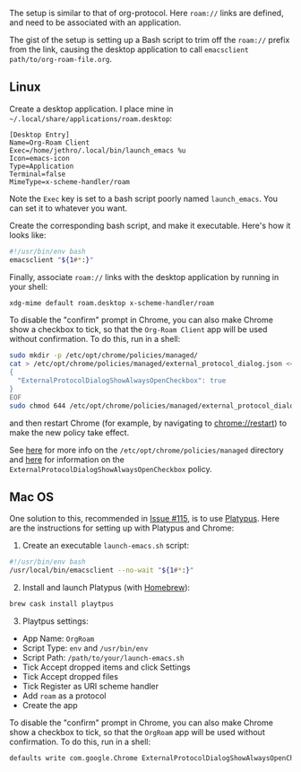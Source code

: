The setup is similar to that of org-protocol. Here `roam://` links are
defined, and need to be associated with an application. 

The gist of the setup is setting up a Bash script to trim off the
`roam://` prefix from the link, causing the desktop application to
call `emacsclient path/to/org-roam-file.org`.

## Linux

Create a desktop application. I place mine in
`~/.local/share/applications/roam.desktop`:

```
[Desktop Entry]
Name=Org-Roam Client
Exec=/home/jethro/.local/bin/launch_emacs %u
Icon=emacs-icon
Type=Application
Terminal=false
MimeType=x-scheme-handler/roam
```

Note the `Exec` key is set to a bash script poorly named
`launch_emacs`. You can set it to whatever you want.

Create the corresponding bash script, and make it executable. Here's
how it looks like:

```bash
#!/usr/bin/env bash
emacsclient "${1#*:}"
```

Finally, associate `roam://` links with the desktop application by
running in your shell:

```bash
xdg-mime default roam.desktop x-scheme-handler/roam
```

To disable the "confirm" prompt in Chrome, you can also make Chrome
show a checkbox to tick, so that the `Org-Roam Client` app will be used
without confirmation. To do this, run in a shell:

```sh
sudo mkdir -p /etc/opt/chrome/policies/managed/
cat > /etc/opt/chrome/policies/managed/external_protocol_dialog.json <<'EOF'
{
  "ExternalProtocolDialogShowAlwaysOpenCheckbox": true
}
EOF
sudo chmod 644 /etc/opt/chrome/policies/managed/external_protocol_dialog.json
```

and then restart Chrome (for example, by navigating to <chrome://restart>) to
make the new policy take effect.

See [here](https://www.chromium.org/administrators/linux-quick-start) for more
info on the `/etc/opt/chrome/policies/managed` directory and
[here](https://cloud.google.com/docs/chrome-enterprise/policies/?policy=ExternalProtocolDialogShowAlwaysOpenCheckbox)
for information on the `ExternalProtocolDialogShowAlwaysOpenCheckbox` policy.


## Mac OS

One solution to this, recommended in [Issue
#115](https://github.com/jethrokuan/org-roam/issues/115), is to use
[Platypus](https://github.com/sveinbjornt/Platypus). Here are the
instructions for setting up with Platypus and Chrome:

1. Create an executable `launch-emacs.sh` script:

```sh
#!/usr/bin/env bash
/usr/local/bin/emacsclient --no-wait "${1#*:}"
```

2. Install and launch Platypus (with [Homebrew](https://brew.sh/)):

```sh
brew cask install playtpus
```

3. Playtpus settings:

- App Name: `OrgRoam`
- Script Type: `env` and `/usr/bin/env`
- Script Path: `/path/to/your/launch-emacs.sh`
- Tick Accept dropped items and click Settings
- Tick Accept dropped files
- Tick Register as URI scheme handler
- Add `roam` as a protocol
- Create the app

To disable the "confirm" prompt in Chrome, you can also make Chrome
show a checkbox to tick, so that the `OrgRoam` app will be used
without confirmation. To do this, run in a shell:

```sh
defaults write com.google.Chrome ExternalProtocolDialogShowAlwaysOpenCheckbox -bool true
```
